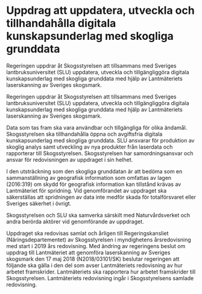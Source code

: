 # Uppdrag att uppdatera, utveckla och tillhandahålla digitala kunskapsunderlag med skogliga grunddata

Regeringen uppdrar åt Skogsstyrelsen att tillsammans med Sveriges lantbruksuniversitet (SLU) uppdatera, utveckla och tillgängliggöra digitala kunskapsunderlag med skogliga grunddata med hjälp av Lantmäteriets laserskanning av Sveriges skogsmark.

Regeringen uppdrar åt Skogsstyrelsen att tillsammans med Sveriges lantbruksuniversitet (SLU) uppdatera, utveckla och tillgängliggöra digitala kunskapsunderlag med skogliga grunddata med hjälp av Lantmäteriets laserskanning av Sveriges skogsmark.

Data som tas fram ska vara användbar och tillgängliga för olika ändamål. Skogsstyrelsen ska tillhandahålla öppna och avgiftsfria digitala kunskapsunderlag med skogliga grunddata. SLU ansvarar för produktion av skoglig analys samt utveckling av nya produkter från laserdata och rapporterar till Skogsstyrelsen. Skogsstyrelsen har samordningsansvar och ansvar för redovisningen av uppdraget i sin helhet.

I den utsträckning som den skogliga grunddatan är att bedöma som en sammanställning av geografisk information som omfattas av lagen (2016:319) om skydd för geografisk information kan tillstånd krävas av Lantmäteriet för spridning. Vid genomförandet av uppdraget ska säkerställas att spridningen av data inte medför skada för totalförsvaret eller Sveriges säkerhet i övrigt.

Skogsstyrelsen och SLU ska samverka särskilt med Naturvårdsverket och andra berörda aktörer vid genomförande av uppdraget.

Uppdraget ska redovisas samlat och årligen till Regeringskansliet (Näringsdepartementet) av Skogsstyrelsen i myndighetens årsredovisning med start i 2019 års redovisning. Med ändring av regeringens beslut om uppdrag till Lantmäteriet att genomföra laserskanning av Sveriges skogsmark den 17 maj 2018 (N2018/03101/SK) beslutar regeringen att följande ska gälla i den del som avser Lantmäteriets redovisning av hur arbetet framskrider. Lantmäteriets ska rapportera hur arbetet framskrider till Skogsstyrelsen. Lantmäteriets redovisning ingår i Skogsstyrelsens samlade redovisning.
